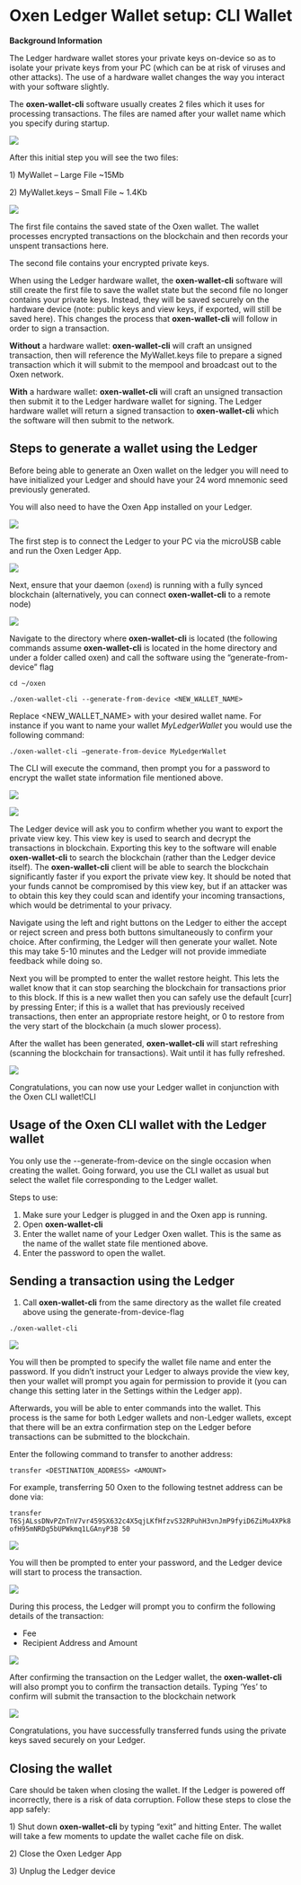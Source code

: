 # Oxen Ledger Wallet setup: CLI Wallet

**Background Information**

The Ledger hardware wallet stores your private keys on-device so as to isolate your private keys from your PC \(which can be at risk of viruses and other attacks\). The use of a hardware wallet changes the way you interact with your software slightly.

The **oxen-wallet-cli** software usually creates 2 files which it uses for processing transactions. The files are named after your wallet name which you specify during startup.

![](../../.gitbook/assets/0.png)

After this initial step you will see the two files:

1\) MyWallet – Large File ~15Mb

2\) MyWallet.keys – Small File ~ 1.4Kb

![](../../.gitbook/assets/1.png)

The first file contains the saved state of the Oxen wallet. The wallet processes encrypted transactions on the blockchain and then records your unspent transactions here.

The second file contains your encrypted private keys.

When using the Ledger hardware wallet, the **oxen-wallet-cli** software will still create the first file to save the wallet state but the second file no longer contains your private keys. Instead, they will be saved securely on the hardware device \(note: public keys and view keys, if exported, will still be saved here\). This changes the process that **oxen-wallet-cli** will follow in order to sign a transaction.

**Without** a hardware wallet: **oxen-wallet-cli** will craft an unsigned transaction, then will reference the MyWallet.keys file to prepare a signed transaction which it will submit to the mempool and broadcast out to the Oxen network.

**With** a hardware wallet: **oxen-wallet-cli** will craft an unsigned transaction then submit it to the Ledger hardware wallet for signing. The Ledger hardware wallet will return a signed transaction to **oxen-wallet-cli** which the software will then submit to the network.

## **Steps to generate a wallet using the Ledger**

Before being able to generate an Oxen wallet on the ledger you will need to have initialized your Ledger and should have your 24 word mnemonic seed previously generated.

You will also need to have the Oxen App installed on your Ledger.

![](../../.gitbook/assets/2.jpeg)

The first step is to connect the Ledger to your PC via the microUSB cable and run the Oxen Ledger App.

![](../../.gitbook/assets/3.jpeg)

Next, ensure that your daemon \(`oxend`\) is running with a fully synced blockchain \(alternatively, you can connect **oxen-wallet-cli** to a remote node\)

![](../../.gitbook/assets/4%20%281%29.png)

Navigate to the directory where **oxen-wallet-cli** is located \(the following commands assume **oxen-wallet-cli** is located in the home directory and under a folder called oxen\) and call the software using the “generate-from-device” flag

`cd ~/oxen`

`./oxen-wallet-cli --generate-from-device <NEW_WALLET_NAME>`

Replace &lt;NEW\_WALLET\_NAME&gt; with your desired wallet name. For instance if you want to name your wallet _MyLedgerWallet_ you would use the following command:

`./oxen-wallet-cli –generate-from-device MyLedgerWallet`

The CLI will execute the command, then prompt you for a password to encrypt the wallet state information file mentioned above.

![](../../.gitbook/assets/5%20%281%29.png)

![](../../.gitbook/assets/6.jpeg)

The Ledger device will ask you to confirm whether you want to export the private view key. This view key is used to search and decrypt the transactions in blockchain. Exporting this key to the software will enable **oxen-wallet-cli** to search the blockchain \(rather than the Ledger device itself\). The **oxen-wallet-cli** client will be able to search the blockchain significantly faster if you export the private view key. It should be noted that your funds cannot be compromised by this view key, but if an attacker was to obtain this key they could scan and identify your incoming transactions, which would be detrimental to your privacy.

Navigate using the left and right buttons on the Ledger to either the accept or reject screen and press both buttons simultaneously to confirm your choice. After confirming, the Ledger will then generate your wallet. Note this may take 5-10 minutes and the Ledger will not provide immediate feedback while doing so.

Next you will be prompted to enter the wallet restore height. This lets the wallet know that it can stop searching the blockchain for transactions prior to this block. If this is a new wallet then you can safely use the default \[curr\] by pressing Enter; if this is a wallet that has previously received transactions, then enter an appropriate restore height, or 0 to restore from the very start of the blockchain \(a much slower process\).

After the wallet has been generated, **oxen-wallet-cli** will start refreshing \(scanning the blockchain for transactions\). Wait until it has fully refreshed.

![](../../.gitbook/assets/7.png)

Congratulations, you can now use your Ledger wallet in conjunction with the Oxen CLI wallet!CLI

## **Usage of the Oxen CLI wallet with the Ledger wallet**

You only use the --generate-from-device on the single occasion when creating the wallet. Going forward, you use the CLI wallet as usual but select the wallet file corresponding to the Ledger wallet.

Steps to use:

1. Make sure your Ledger is plugged in and the Oxen app is running.
2. Open **oxen-wallet-cli**
3. Enter the wallet name of your Ledger Oxen wallet. This is the same as the name of the wallet state file mentioned above.
4. Enter the password to open the wallet.

## **Sending a transaction using the Ledger**

1. Call **oxen-wallet-cli** from the same directory as the wallet file created above using the generate-from-device-flag

`./oxen-wallet-cli`

![](../../.gitbook/assets/8%20%281%29.png)

You will then be prompted to specify the wallet file name and enter the password. If you didn’t instruct your Ledger to always provide the view key, then your wallet will prompt you again for permission to provide it \(you can change this setting later in the Settings within the Ledger app\).

Afterwards, you will be able to enter commands into the wallet. This process is the same for both Ledger wallets and non-Ledger wallets, except that there will be an extra confirmation step on the Ledger before transactions can be submitted to the blockchain.

Enter the following command to transfer to another address:

`transfer <DESTINATION_ADDRESS> <AMOUNT>`

For example, transferring 50 Oxen to the following testnet address can be done via:

`transfer T6SjALssDNvPZnTnV7vr459SX632c4X5qjLKfHfzvS32RPuhH3vnJmP9fyiD6ZiMu4XPk8ofH95mNRDg5bUPWkmq1LGAnyP3B 50`

![](../../.gitbook/assets/9.png)

You will then be prompted to enter your password, and the Ledger device will start to process the transaction.

![](../../.gitbook/assets/10.jpeg)

During this process, the Ledger will prompt you to confirm the following details of the transaction:

* Fee
* Recipient Address and Amount

![](../../.gitbook/assets/11.jpeg)

After confirming the transaction on the Ledger wallet, the **oxen-wallet-cli** will also prompt you to confirm the transaction details. Typing ‘Yes’ to confirm will submit the transaction to the blockchain network

![](../../.gitbook/assets/12.png)

Congratulations, you have successfully transferred funds using the private keys saved securely on your Ledger.

## **Closing the wallet**

Care should be taken when closing the wallet. If the Ledger is powered off incorrectly, there is a risk of data corruption. Follow these steps to close the app safely:

1\) Shut down **oxen-wallet-cli** by typing “exit” and hitting Enter. The wallet will take a few moments to update the wallet cache file on disk.

2\) Close the Oxen Ledger App

3\) Unplug the Ledger device

